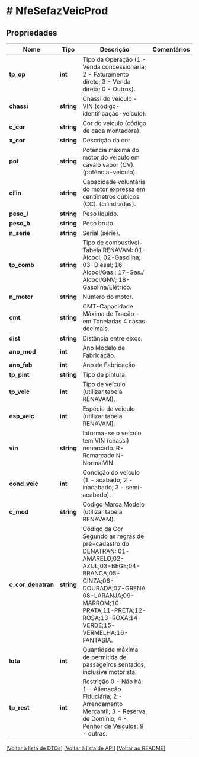 # # NfeSefazVeicProd

## Propriedades

Nome | Tipo | Descrição | Comentários
------------ | ------------- | ------------- | -------------
**tp_op** | **int** | Tipo da Operação (1 - Venda concessionária; 2 - Faturamento direto; 3 - Venda direta; 0 - Outros). |
**chassi** | **string** | Chassi do veículo - VIN (código-identificação-veículo). |
**c_cor** | **string** | Cor do veículo (código de cada montadora). |
**x_cor** | **string** | Descrição da cor. |
**pot** | **string** | Potência máxima do motor do veículo em cavalo vapor (CV). (potência-veículo). |
**cilin** | **string** | Capacidade voluntária do motor expressa em centímetros cúbicos (CC). (cilindradas). |
**peso_l** | **string** | Peso líquido. |
**peso_b** | **string** | Peso bruto. |
**n_serie** | **string** | Serial (série). |
**tp_comb** | **string** | Tipo de combustível-Tabela RENAVAM: 01-Álcool; 02-Gasolina; 03-Diesel; 16-Álcool/Gas.; 17-Gas./Álcool/GNV; 18-Gasolina/Elétrico. |
**n_motor** | **string** | Número do motor. |
**cmt** | **string** | CMT-Capacidade Máxima de Tração - em Toneladas 4 casas decimais. |
**dist** | **string** | Distância entre eixos. |
**ano_mod** | **int** | Ano Modelo de Fabricação. |
**ano_fab** | **int** | Ano de Fabricação. |
**tp_pint** | **string** | Tipo de pintura. |
**tp_veic** | **int** | Tipo de veículo (utilizar tabela RENAVAM). |
**esp_veic** | **int** | Espécie de veículo (utilizar tabela RENAVAM). |
**vin** | **string** | Informa-se o veículo tem VIN (chassi) remarcado.  R-Remarcado  N-NormalVIN. |
**cond_veic** | **int** | Condição do veículo (1 - acabado; 2 - inacabado; 3 - semi-acabado). |
**c_mod** | **string** | Código Marca Modelo (utilizar tabela RENAVAM). |
**c_cor_denatran** | **string** | Código da Cor Segundo as regras de pré-cadastro do DENATRAN: 01-AMARELO;02-AZUL;03-BEGE;04-BRANCA;05-CINZA;06-DOURADA;07-GRENA   08-LARANJA;09-MARROM;10-PRATA;11-PRETA;12-ROSA;13-ROXA;14-VERDE;15-VERMELHA;16-FANTASIA. |
**lota** | **int** | Quantidade máxima de permitida de passageiros sentados, inclusive motorista. |
**tp_rest** | **int** | Restrição  0 - Não há;  1 - Alienação Fiduciária;  2 - Arrendamento Mercantil;  3 - Reserva de Domínio;  4 - Penhor de Veículos;  9 - outras. |

[[Voltar à lista de DTOs]](../../README.md#models) [[Voltar à lista de API]](../../README.md#endpoints) [[Voltar ao README]](../../README.md)
